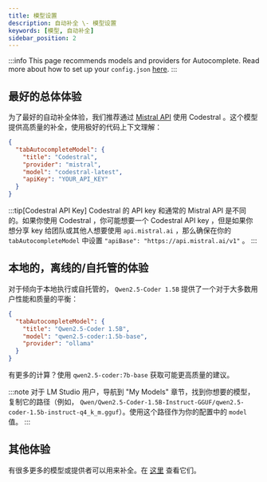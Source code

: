 ```yaml
---
title: 模型设置
description: 自动补全 \- 模型设置
keywords: [模型, 自动补全]
sidebar_position: 2
---
```


:::info
This page recommends models and providers for Autocomplete. Read more about how to set up your `config.json` [here](../reference.md).
:::

## 最好的总体体验

为了最好的自动补全体验，我们推荐通过 [Mistral API](https://console.mistral.ai/) 使用 Codestral 。这个模型提供高质量的补全，使用极好的代码上下文理解：

```json title="config.json""
{
  "tabAutocompleteModel": {
    "title": "Codestral",
    "provider": "mistral",
    "model": "codestral-latest",
    "apiKey": "YOUR_API_KEY"
  }
}
```

:::tip[Codestral API Key]
Codestral 的 API key 和通常的 Mistral API 是不同的。如果你使用 Codestral ，你可能想要一个 Codestral API key ，但是如果你想分享 key 给团队或其他人想要使用 `api.mistral.ai` ，那么确保在你的 `tabAutocompleteModel` 中设置 `"apiBase": "https://api.mistral.ai/v1"` 。
:::

## 本地的，离线的/自托管的体验

对于倾向于本地执行或自托管的， `Qwen2.5-Coder 1.5B` 提供了一个对于大多数用户性能和质量的平衡：

```json title="config.json""
{
  "tabAutocompleteModel": {
    "title": "Qwen2.5-Coder 1.5B",
    "model": "qwen2.5-coder:1.5b-base",
    "provider": "ollama"
  }
}
```

有更多的计算？使用 `qwen2.5-coder:7b-base` 获取可能更高质量的建议。

:::note
对于 LM Studio 用户，导航到 "My Models" 章节，找到你想要的模型，复制它的路径（例如， `Qwen/Qwen2.5-Coder-1.5B-Instruct-GGUF/qwen2.5-coder-1.5b-instruct-q4_k_m.gguf`）。使用这个路径作为你的配置中的 `model` 值。
:::

## 其他体验

有很多更多的模型或提供者可以用来补全。在 [这里](../customize/model-types/autocomplete.md) 查看它们。
